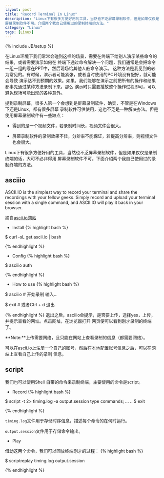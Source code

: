 ```yaml
---
layout: post
title: "Record Terminal In Linux"
description: "Linux下有很多方便好用的工具，当然也不乏屏幕录制软件，但是如果仅仅是录制终端的话，大可不必非得用
屏幕录制软件不可。介绍两个我自己使用过的录制终端的方法。"
category: "Linux"
tags: [Linux]
---
```

{% include JB/setup %}

在Linux环境下我们常常会碰到这样的场景，需要在终端下给别人演示某些命令的结果，或者需要演示如何在
终端下通过命令解决一个问题，我们通常是会把命令一组一组的写在PPT中，然后现场给其他人敲命令演示。
这种方法是我见到的较为常见的。有时候，演示者可能紧张，或者当时使用的PC环境没有配好，就可能会导致
演示达不到预期的效果。如果，我们能够在演示之前把所有的操作和结果都事先通过某种方法录制下来，那么
演示时只需要播放整个操作过程即可，可以避免现场可能出现的各种意外。

提到录制屏幕，很多人第一个会想到是屏幕录制软件，确实，不管是在Windows下还是Linux，都有很多屏幕
录制软件可供使用，这也不乏是一种解决办法。但是使用屏幕录制软件有一些缺点：

* 得到的是一个视频文件，若录制时间长，视频文件会很大。

* 屏幕录制软件的录制效果不佳，分辨率不能保证，若提高分辨率，则视频文件也会很大。

Linux下有很多方便好用的工具，当然也不乏屏幕录制软件，但是如果仅仅是录制终端的话，大可不必非得用
屏幕录制软件不可。下面介绍两个我自己使用过的录制终端的方法。


## asciiio

ASCII.IO is the simplest way to record your terminal and share the recordings 
with your fellow geeks. Simply record and upload your terminal session with a 
single command, and ASCII.IO will play it back in your browser. 

摘自[ascii.io网站](http://ascii.io)

* Install
{% highlight bash %}

$ curl -sL get.ascii.io | bash

{% endhighlight %}

* Config
{% highlight bash %}

$ asciiio auth

{% endhighlight %}

* How to use
{% highlight bash %}

$ asciiio   # 开始录制
输入...
 
$ exit     # 或者Ctrl + d 退出

{% endhighlight %}
退出之后，asciiio会提示，是否要上传，选择yes，上传，并提示查看的网址。点击网址，在浏览器打开
网页便可以看到刚才录制的终端了。

**Note:**上传需要网络，且只能在网站上查看录制的信息（都需要网络）。

可以在ascii.io上注册一个自己的账号，然后在本地配置账号信息之后，可以在网站上查看自己上传的录制
信息。

## script

我们也可以使用Shell 自带的命令来录制终端，主要使用的命令是script。

* Record
{% highlight bash %}

$ script -t 2> timing.log -a output.session
type commands;
...
..
$ exit

{% endhighlight %}

`timing.log`文件用于存储时序信息，描述每个命令的在何时运行。

`output.session`文件用于存储命令输出。

* Play

借助这两个命令，我们可以回放终端刚才的过程：
{% highlight bash %}

$ scriptreplay timing.log output.session

{% endhighlight %}

